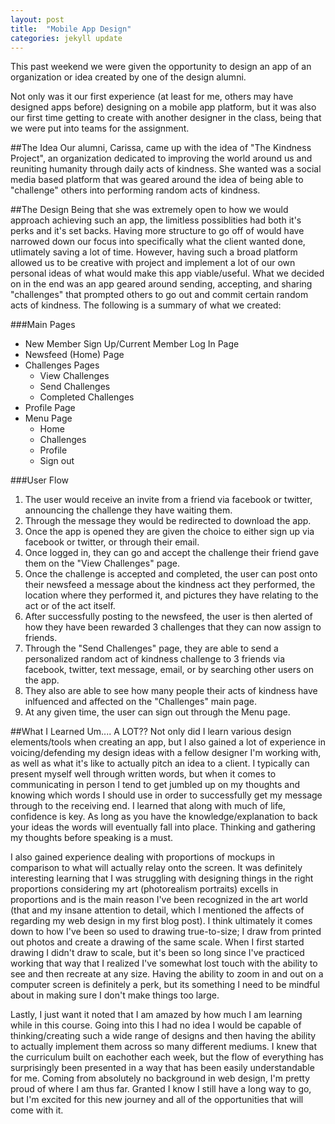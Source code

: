 ```yaml
---
layout: post
title:  "Mobile App Design"
categories: jekyll update
---
```


This past weekend we were given the opportunity to design an app of an organization or idea created by one of the design alumni. 

Not only was it our first experience (at least for me, others may have designed apps before) designing on a mobile app platform, but it was also our first time getting to create with another designer in the class, being that we were put into teams for the assignment. 

##The Idea
Our alumni, Carissa, came up with the idea of "The Kindness Project", an organization dedicated to improving the world around us and reuniting humanity through daily acts of kindness. She wanted was a social media based platform that was geared around the idea of being able to "challenge" others into performing random acts of kindness.

##The Design
Being that she was extremely open to how we would approach achieving such an app, the limitless possiblities had both it's perks and it's set backs. Having more structure to go off of would have narrowed down our focus into specifically what the client wanted done, utlimately saving a lot of time. However, having such a broad platform allowed us to be creative with project and implement a lot of our own personal ideas of what would make this app viable/useful. What we decided on in the end was an app geared around sending, accepting, and sharing "challenges" that prompted others to go out and commit certain random acts of kindness. The following is a summary of what we created:

###Main Pages
* New Member Sign Up/Current Member Log In Page
* Newsfeed (Home) Page
* Challenges Pages  
   * View Challenges
   * Send Challenges
   * Completed Challenges
* Profile Page
* Menu Page  
   * Home
   * Challenges
   * Profile
   * Sign out

###User Flow
1. The user would receive an invite from a friend via facebook or twitter, announcing the challenge they have waiting them.
2. Through the message they would be redirected to download the app.
3. Once the app is opened they are given the choice to either sign up via facebook or twitter, or through their email.
4. Once logged in, they can go and accept the challenge their friend gave them on the "View Challenges" page.
5. Once the challenge is accepted and completed, the user can post onto their newsfeed a message about the kindness act they performed, the location where they performed it, and pictures they have relating to the act or of the act itself.
6. After successfully posting to the newsfeed, the user is then alerted of how they have been rewarded 3 challenges that they can now assign to friends.
7. Through the "Send Challenges" page, they are able to send a personalized random act of kindness challenge to 3 friends via facebook, twitter, text message, email, or by searching other users on the app.
8. They also are able to see how many people their acts of kindness have inlfuenced and affected on the "Challenges" main page.
9. At any given time, the user can sign out through the Menu page.

##What I Learned
Um.... A LOT?? Not only did I learn various design elements/tools when creating an app, but I also gained a lot of experience in voicing/defending my design ideas with a fellow designer I'm working with, as well as what it's like to actually pitch an idea to a client. I typically can present myself well through written words, but when it comes to communicating in person I tend to get jumbled up on my thoughts and knowing which words I should use in order to successfully get my message through to the receiving end. I learned that along with much of life, confidence is key. As long as you have the knowledge/explanation to back your ideas the words will eventually fall into place. Thinking and gathering my thoughts before speaking is a must.

I also gained experience dealing with proportions of mockups in comparison to what will actually relay onto the screen. It was definitely interesting learning that I was struggling with designing things in the right proportions considering my art (photorealism portraits) excells in proportions and is the main reason I've been recognized in the art world (that and my insane attention to detail, which I mentioned the affects of regarding my web design in my first blog post). I think ultimately it comes down to how I've been so used to drawing true-to-size; I draw from printed out photos and create a drawing of the same scale. When I first started drawing I didn't draw to scale, but it's been so long since I've practiced working that way that I realized I've somewhat lost touch with the ability to see and then recreate at any size. Having the ability to zoom in and out on a computer screen is definitely a perk, but its something I need to be mindful about in making sure I don't make things too large.

Lastly, I just want it noted that I am amazed by how much I am learning while in this course. Going into this I had no idea I would be capable of thinking/creating such a wide range of designs and then having the ability to actually implement them across so many different mediums. I knew that the curriculum built on eachother each week, but the flow of everything has surprisingly been presented in a way that has been easily understandable for me. Coming from absolutely no background in web design, I'm pretty proud of where I am thus far. Granted I know I still have a long way to go, but I'm excited for this new journey and all of the opportunities that will come with it.

